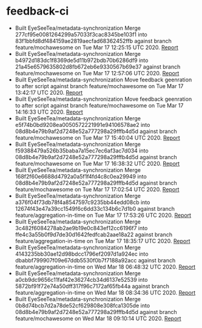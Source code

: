 # feedback-ci
- Built EyeSeeTea/metadata-synchronization Merge 277cf95e0081264299a57033f3cac8345be103f1 into 83f1bbfd8df484159ae2819aecfad68362452ffb against branch feature/mochawesome on Tue Mar 17 12:25:15 UTC 2020. [Report](https://eyeseetea.github.io/feedback-ci/EyeSeeTea/metadata-synchronization/pr/452/435b11ebd04fa21844304b89e7a00f5746568e18)
- Built EyeSeeTea/metadata-synchronization Merge b4972d183dc1f8369de5d11b972bdb70b6286df9 into 21a45e6579635802d8fb672eb6e9330567b69e37 against branch feature/mochawesome on Tue Mar 17 12:57:06 UTC 2020. [Report](https://eyeseetea.github.io/feedback-ci/EyeSeeTea/metadata-synchronization/pr/452/b4b6b9243e228692b7feff553e995aa4d27d7d1f)
- Built EyeSeeTea/metadata-synchronization Move feedback geenration to after script against branch feature/mochawesome on Tue Mar 17 13:42:17 UTC 2020. [Report](https://eyeseetea.github.io/feedback-ci/EyeSeeTea/metadata-synchronization/branch/feature-mochawesome/b4972d183dc1f8369de5d11b972bdb70b6286df9)
- Built EyeSeeTea/metadata-synchronization Move feedback geenration to after script against branch feature/mochawesome on Tue Mar 17 14:16:33 UTC 2020. [Report](https://eyeseetea.github.io/feedback-ci/EyeSeeTea/metadata-synchronization/branch/feature-mochawesome/b4972d183dc1f8369de5d11b972bdb70b6286df9)
- Built EyeSeeTea/metadata-synchronization Merge e5f74b0bd9208ea0050572221991e94106578ae2 into 08d8b4e79b9af2d7248e52a777298a29fffb4d5d against branch feature/mochawesome on Tue Mar 17 15:40:04 UTC 2020. [Report](https://eyeseetea.github.io/feedback-ci/EyeSeeTea/metadata-synchronization/pr/452/50900052d7e46e8496540b0efeeecda8f7eaf436)
- Built EyeSeeTea/metadata-synchronization Merge f59388479a526b35baba7a15ec7ec6af3ac7d034 into 08d8b4e79b9af2d7248e52a777298a29fffb4d5d against branch feature/mochawesome on Tue Mar 17 16:38:32 UTC 2020. [Report](https://eyeseetea.github.io/feedback-ci/EyeSeeTea/metadata-synchronization/pr/452/9933dc83ac1da08d3e1d97c180550d733f05c8a4)
- Built EyeSeeTea/metadata-synchronization Merge 168f2f60e6688d4792a0a5f1f4fd4c8c0ea29949 into 08d8b4e79b9af2d7248e52a777298a29fffb4d5d against branch feature/mochawesome on Tue Mar 17 17:02:54 UTC 2020. [Report](https://eyeseetea.github.io/feedback-ci/EyeSeeTea/metadata-synchronization/pr/452/29b09f3f690e61388f4829f786ebe7090804deac)
- Built EyeSeeTea/metadata-synchronization Merge a376f04f73db78f4a8547597c9235bb44edd08cb into 12674f43e47a39cc1549f6c6dd33c134b6c7d1b0 against branch feature/aggregation-in-time on Tue Mar 17 17:53:26 UTC 2020. [Report](https://eyeseetea.github.io/feedback-ci/EyeSeeTea/metadata-synchronization/pr/457/cdff9d33598d79aa2103261419bfb2a80749e919)
- Built EyeSeeTea/metadata-synchronization Merge 3c482f6084278ab2ae9b19e0c843ef12cc6196f7 into ffe4c3a55b0f9d7de30d1642fedfcab2aae18a22 against branch feature/aggregation-in-time on Tue Mar 17 18:35:17 UTC 2020. [Report](https://eyeseetea.github.io/feedback-ci/EyeSeeTea/metadata-synchronization/pr/457/73faf1f0761e4852f6e9ffc813636bc6951bae43)
- Built EyeSeeTea/metadata-synchronization Merge 4143235bb30ae12d98bdcc1796ef2097d1a924ec into dbabbf799907f09e67ddb5530f0b7f7188a92acc against branch feature/aggregation-in-time on Wed Mar 18 06:48:32 UTC 2020. [Report](https://eyeseetea.github.io/feedback-ci/EyeSeeTea/metadata-synchronization/pr/457/2c6ea925787b58660aae7ace3cbd640bf91e2214)
- Built EyeSeeTea/metadata-synchronization Merge a0cb9dc9656c11faf42e36274cb34d6137e52539 into 5872bf91f72e74a50dff317f96c7172af65fb44a against branch feature/aggregation-in-time on Wed Mar 18 08:34:36 UTC 2020. [Report](https://eyeseetea.github.io/feedback-ci/EyeSeeTea/metadata-synchronization/pr/457/215ce9d7fe8c2d44542f34c43fcd07b8612f5c58)
- Built EyeSeeTea/metadata-synchronization Merge 0b8d74bcb7d2a78de52cf629808e308fca1305de into 08d8b4e79b9af2d7248e52a777298a29fffb4d5d against branch feature/mochawesome on Wed Mar 18 09:10:14 UTC 2020. [Report](https://eyeseetea.github.io/feedback-ci/EyeSeeTea/metadata-synchronization/pr/452/ebf156e6636fdef95bae96f96dbc488450ebbd97)
